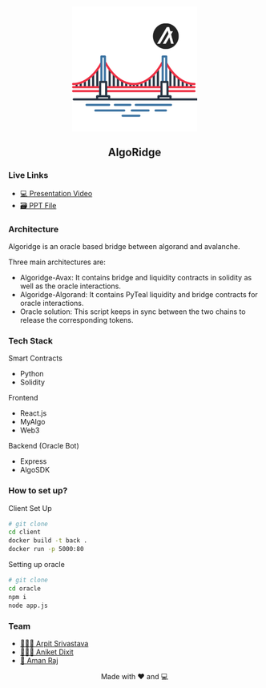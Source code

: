 
<p align="center"><img src="client/public/img/logo.svg" align="center" width="250"></p>
<h2 align="center">AlgoRidge</h2>

### Live Links

- [💻 Presentation Video](https://youtu.be/5fo4vyaw71o)
- [🗃 PPT File](https://www.canva.com/design/DAEkBKGA5dY/e2Dq0xEfvB552USrnwQ99g/view)

### Architecture

Algoridge is an oracle based bridge between algorand and avalanche. 

Three main architectures are:
- Algoridge-Avax: It contains bridge and liquidity contracts in solidity as well as the oracle interactions.
- Algoridge-Algorand: It contains PyTeal liquidity and bridge contracts for oracle interactions.
- Oracle solution: This script keeps in sync between the two chains to release the corresponding tokens.

### Tech Stack


<summary>Smart Contracts</summary>
<ul>
	  <li>Python</li>
	  <li>Solidity</li>
</ul>

<summary>Frontend</summary>
<ul>
	  <li>React.js</li>
		<li>MyAlgo</li>
		<li>Web3</li>
</ul>

<summary>Backend (Oracle Bot)</summary>
<ul>
	  <li>Express</li>
		<li>AlgoSDK</li>
</ul>

### How to set up?

Client Set Up

```bash
# git clone
cd client
docker build -t back .
docker run -p 5000:80
```

Setting up oracle

```bash
# git clone
cd oracle
npm i
node app.js
```

### Team

- [ 👨🏻‍🎓 Arpit Srivastava](https://github.com/fuzious)
- [ 👨🏻‍💻 Aniket Dixit ](https://github.com/dixitaniket)
- [ 🌊 Aman Raj](https://amanraj.dev/)

<p align="center"> Made with ❤️ and 💻</p>
